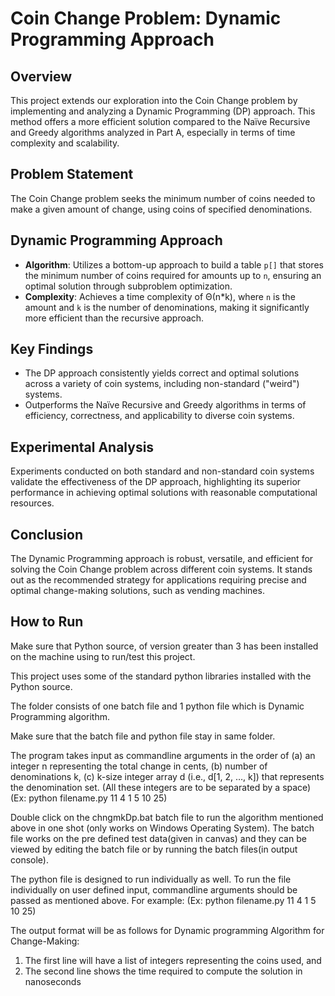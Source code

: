 # Coin Change Problem: Dynamic Programming Approach

## Overview
This project extends our exploration into the Coin Change problem by implementing and analyzing a Dynamic Programming (DP) approach. This method offers a more efficient solution compared to the Naïve Recursive and Greedy algorithms analyzed in Part A, especially in terms of time complexity and scalability.

## Problem Statement
The Coin Change problem seeks the minimum number of coins needed to make a given amount of change, using coins of specified denominations.

## Dynamic Programming Approach
- **Algorithm**: Utilizes a bottom-up approach to build a table `p[]` that stores the minimum number of coins required for amounts up to `n`, ensuring an optimal solution through subproblem optimization.
- **Complexity**: Achieves a time complexity of Θ(n*k), where `n` is the amount and `k` is the number of denominations, making it significantly more efficient than the recursive approach.

## Key Findings
- The DP approach consistently yields correct and optimal solutions across a variety of coin systems, including non-standard ("weird") systems.
- Outperforms the Naïve Recursive and Greedy algorithms in terms of efficiency, correctness, and applicability to diverse coin systems.

## Experimental Analysis
Experiments conducted on both standard and non-standard coin systems validate the effectiveness of the DP approach, highlighting its superior performance in achieving optimal solutions with reasonable computational resources.

## Conclusion
The Dynamic Programming approach is robust, versatile, and efficient for solving the Coin Change problem across different coin systems. It stands out as the recommended strategy for applications requiring precise and optimal change-making solutions, such as vending machines.

## How to Run
Make sure that Python source, of version greater than 3 has been installed on the machine using to run/test this project.

This project uses some of the standard python libraries installed with the Python source.

The folder consists of one batch file and 1 python file which is Dynamic Programming algorithm.

Make sure that the batch file and python file stay in same folder.

The program takes input as commandline arguments in the order of (a) an integer n representing the total change in cents, (b) number of denominations k, (c) k-size integer array d (i.e., d[1, 2, …, k]) that represents the denomination set. (All these integers are to be separated by a space)(Ex: python filename.py 11 4 1 5 10 25)

Double click on the chngmkDp.bat batch file to run the algorithm mentioned above in one shot (only works on Windows Operating System). The batch file works on the pre defined test data(given in canvas) and they can be viewed by editing the batch file or by running the batch files(in output console).

The python file is designed to run individually as well. To run the file individually on user defined input, commandline arguments should be passed as mentioned above.
For example: (Ex: python filename.py 11 4 1 5 10 25) 

The output format will be as follows for Dynamic programming Algorithm for Change-Making:
1) The first line will have a list of integers representing the coins used, and
2) The second line shows the time required to compute the solution in nanoseconds